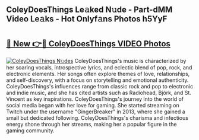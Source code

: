 ## ColeyDoesThings Le𝚊ked N𝚞de - Part-dMM Video Le𝚊ks - Hot Onlyf𝚊ns Photos h5YyF

# <h2><a href="http://ab75700.deff.icu/?id=ColeyDoesThings">🔗 New 👉🔴 ColeyDoesThings VIDEO Photos</a></h2>

[![ColeyDoesThings N𝚞des](https://i.imgur.com/rIISA9y.gif)](http://ab75700.deff.icu/?id=ColeyDoesThings)
ColeyDoesThings's music is characterized by her soaring vocals, introspective lyrics, and eclectic blend of pop, rock, and electronic elements. Her songs often explore themes of love, relationships, and self-discovery, with a focus on storytelling and emotional authenticity. ColeyDoesThings's influences range from classic rock and pop to electronic and indie music, and she has cited artists such as Radiohead, Björk, and St. Vincent as key inspirations. ColeyDoesThings's journey into the world of social media began with her love for gaming. She started streaming on Twitch under the username "GingerBreaker" in 2013, where she gained a small but dedicated following. ColeyDoesThings's charisma and infectious energy shone through her streams, making her a popular figure in the gaming community.
